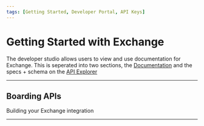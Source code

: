 ```yaml
---
tags: [Getting Started, Developer Portal, API Keys]
---
```


# Getting Started with Exchange

The developer studio allows users to view and use documentation for Exchange. This is seperated into two sections, the [Documentation](?path=/docs/introduction/exchange-intro.md) and the specs + schema on the [API Explorer](../api/?type=post&path=/boarding/add_application)

---

## Boarding APIs

Building your Exchange integration

<!-- type: row -->

<!-- type: card
title: Using our APIs
description: Submits an application to its next step in the workflow.
link: ../api/?type=post&path=/boarding//application
-->
<!-- type: card
title: Authentication
description: Auth text
link: ../api/?type=post&path=/boarding/add_application
-->

<!-- type: card
title: Boarding
description: Boarding Text
link: ../api/?type=post&path=/boarding/outlet/add
-->
<!-- type: row-end -->
<!-- type: row -->
<!-- type: card
title: Underwriting
description: Submits an application to its next step in the workflow.
link: ../api/?type=post&path=/boarding//application
-->

<!-- type: card
title: Funding
description: Funding Text
link: ../api/?type=post&path=/boarding/add_application
-->

<!-- type: card
title: Reporting
description: Reporting text
link: ../api/?type=post&path=/boarding/outlet/add
-->
<!-- type: row-end -->
<!-- type: row -->
<!-- type: card
title: Transactions
description: Submits an application to its next step in the workflow.
link: ../api/?type=post&path=/boarding//application
-->

<!-- type: card
title: Maintenance
description: Submits an application to its next step in the workflow.
link: ../api/?type=post&path=/boarding//application
-->
<!-- type: row-end -->

---
